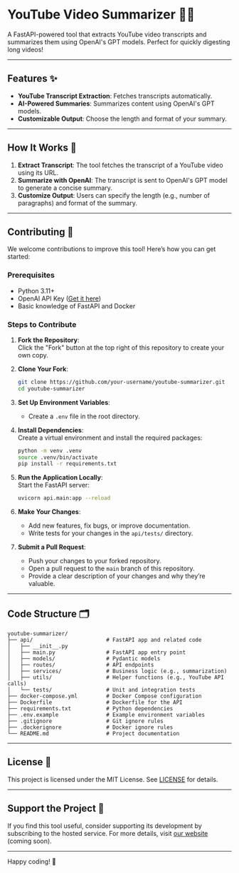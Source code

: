 # YouTube Video Summarizer 🎥📝

A FastAPI-powered tool that extracts YouTube video transcripts and summarizes them using OpenAI's
GPT models. Perfect for quickly digesting long videos!

---

## Features ✨

- **YouTube Transcript Extraction**: Fetches transcripts automatically.
- **AI-Powered Summaries**: Summarizes content using OpenAI's GPT models.
- **Customizable Output**: Choose the length and format of your summary.

---

## How It Works 🔧

1. **Extract Transcript**: The tool fetches the transcript of a YouTube video using its URL.
2. **Summarize with OpenAI**: The transcript is sent to OpenAI's GPT model to generate a concise
   summary.
3. **Customize Output**: Users can specify the length (e.g., number of paragraphs) and format of the
   summary.

---

## Contributing 🤝

We welcome contributions to improve this tool! Here’s how you can get started:

### Prerequisites

- Python 3.11+
- OpenAI API Key ([Get it here](https://platform.openai.com/))
- Basic knowledge of FastAPI and Docker

### Steps to Contribute

1. **Fork the Repository**:  
   Click the "Fork" button at the top right of this repository to create your own copy.

2. **Clone Your Fork**:

   ```bash
   git clone https://github.com/your-username/youtube-summarizer.git
   cd youtube-summarizer
   ```

3. **Set Up Environment Variables**:

   - Create a `.env` file in the root directory.

4. **Install Dependencies**:  
   Create a virtual environment and install the required packages:

   ```bash
   python -m venv .venv
   source .venv/bin/activate
   pip install -r requirements.txt
   ```

5. **Run the Application Locally**:  
   Start the FastAPI server:

   ```bash
   uvicorn api.main:app --reload
   ```

6. **Make Your Changes**:

   - Add new features, fix bugs, or improve documentation.
   - Write tests for your changes in the `api/tests/` directory.

7. **Submit a Pull Request**:
   - Push your changes to your forked repository.
   - Open a pull request to the `main` branch of this repository.
   - Provide a clear description of your changes and why they’re valuable.

---

## Code Structure 🗂️

```
youtube-summarizer/
├── api/                       # FastAPI app and related code
│   ├── __init__.py
│   ├── main.py                # FastAPI app entry point
│   ├── models/                # Pydantic models
│   ├── routes/                # API endpoints
│   ├── services/              # Business logic (e.g., summarization)
│   ├── utils/                 # Helper functions (e.g., YouTube API calls)
│   └── tests/                 # Unit and integration tests
├── docker-compose.yml         # Docker Compose configuration
├── Dockerfile                 # Dockerfile for the API
├── requirements.txt           # Python dependencies
├── .env.example               # Example environment variables
├── .gitignore                 # Git ignore rules
├── .dockerignore              # Docker ignore rules
└── README.md                  # Project documentation
```

---

## License 📄

This project is licensed under the MIT License. See [LICENSE](LICENSE) for details.

---

## Support the Project 💖

If you find this tool useful, consider supporting its development by subscribing to the hosted
service. For more details, visit [our website](#) (coming soon).

---

Happy coding! 🚀
